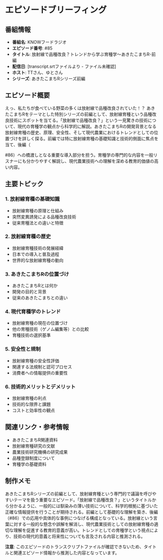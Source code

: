 # エピソードブリーフィング

## 番組情報
- **番組名**: KNOWフードラジオ
- **エピソード番号**: #85
- **タイトル**: 放射線で品種改良？トレンドから学ぶ育種学〜あきたこまちR-前編
- **配信日**: [transcript.srtファイルより - ファイル未確認]
- **ホスト**: TTさん、ゆとさん
- **シリーズ**: あきたこまちRシリーズ前編

## エピソード概要

えっ、私たちが食べている野菜の多くは放射線で品種改良されていた！？
あきたこまちRをテーマとした特別シリーズの前編として、放射線育種という品種改良技術にスポットを当てる。「放射線で品種改良？」という一見驚きの技術について、現代の育種学の観点から科学的に解説。あきたこまちRの開発背景となる放射線育種の歴史、原理、安全性、そして現代農業におけるトレンドとしての位置づけを詳しく探る。前編では特に放射線育種の基礎知識と技術的側面に焦点を当て、後編（

#86）への橋渡しとなる重要な導入部分を担う。育種学の専門的な内容を一般リスナーにも分かりやすく解説し、現代農業技術への理解を深める教育的価値の高い内容。

## 主要トピック

### 1. 放射線育種の基礎知識
- 放射線育種の原理と仕組み
- 突然変異誘発による品種改良技術
- 従来育種法との違いと特徴

### 2. 放射線育種の歴史
- 放射線育種技術の発展経緯
- 日本での導入と普及過程
- 世界的な放射線育種の動向

### 3. あきたこまちRの位置づけ
- あきたこまちRとは何か
- 開発の目的と背景
- 従来のあきたこまちとの違い

### 4. 現代育種学のトレンド
- 放射線育種の現在の位置づけ
- 他の育種技術（ゲノム編集等）との比較
- 育種技術の選択基準

### 5. 安全性と規制
- 放射線育種の安全性評価
- 関連する法規制と認可プロセス
- 消費者への情報提供の重要性

### 6. 技術的メリットとデメリット
- 放射線育種の利点
- 技術的な限界と課題
- コストと効率性の観点

## 関連リンク・参考情報

- あきたこまちR関連資料
- 放射線育種研究の文献
- 農業技術研究機構の研究成果
- 品種登録制度について
- 育種学の基礎資料

## 制作メモ

あきたこまちRシリーズの前編として、放射線育種という専門的で議論を呼びやすいテーマを扱う重要なエピソード。「放射線で品種改良？」というタイトルから分かるように、一般的には馴染みの薄い技術について、科学的根拠に基づいた正確な情報提供を行うことが期待される。前編として基礎的な理解を築き、後編（#86）での応用や具体的な事例につなげる構成となっている。放射線という言葉に対する一般的な懸念や誤解を解消し、現代農業技術としての放射線育種の適切な理解を促進する教育的意義が高い。トレンドとしての育種学という視点により、技術の現代的意義と将来性についても言及される内容と推測される。

**注意**: このエピソードのトランスクリプトファイルが確認できないため、タイトルと関連エピソード情報から推測した内容となっています。